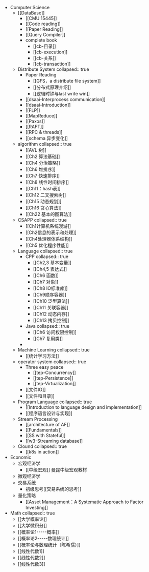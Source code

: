 - Computer Science
	- [[DataBase]]
		- [[CMU 15445]]
		- [[Code reading]]
		- [[Paper Reading]]
		- [[Query Compiler]]
		- complete book
			- [[cb-目录]]
			- [[cb-execution]]
			- [[cb-关系]]
			- [[cb-transaction]]
	- Distribute System
	  collapsed:: true
		- Paper Reading
			- [[GFS，a distribute file system]]
			- [[分布式原理介绍]]
			- [[逻辑时钟与last write win]]
		- [[dsaai-Interprocess communication]]
		- [[dsaai-Introduction]]
		- [[FLP]]
		- [[MapReduce]]
		- [[Paxos]]
		- [[RAFT]]
		- [[RPC & threads]]
		- [[schema 异步变化]]
	- algorithm
	  collapsed:: true
		- [[AVL 树]]
		- [[Ch2 算法基础]]
		- [[Ch4 分治策略]]
		- [[Ch6 堆排序]]
		- [[Ch7 快速排序]]
		- [[Ch8 线性时间排序]]
		- [[Ch11：hash表]]
		- [[Ch12 二叉搜索树]]
		- [[Ch15 动态规划]]
		- [[Ch16 贪心算法]]
		- [[Ch22 基本的图算法]]
	- CSAPP
	  collapsed:: true
		- [[Ch1计算机系统漫游]]
		- [[Ch2信息的表示和处理]]
		- [[Ch4处理器体系结构]]
		- [[Ch5 优化程序性能]]
	- Language
	  collapsed:: true
		- CPP
		  collapsed:: true
			- [[Ch2,3 基本变量]]
			- [[Ch4,5 表达式]]
			- [[Ch6 函数]]
			- [[Ch7 对象]]
			- [[Ch8 IO标准库]]
			- [[Ch9顺序容器]]
			- [[Ch10 泛型算法]]
			- [[Ch11 关联容器]]
			- [[Ch12 动态内存]]
			- [[Ch13 拷贝控制]]
		- Java
		  collapsed:: true
			- [[Ch6 访问权限控制]]
			- [[Ch7 复用类]]
		-
	- Machine Learning
	  collapsed:: true
		- [[统计学习方法]]
	- operator system
	  collapsed:: true
		- Three easy peace
			- [[tep-Concurrency]]
			- [[tep-Persistence]]
			- [[tep-Virtualization]]
		- [[文件IO]]
		- [[文件和目录]]
	- Program Language
	  collapsed:: true
		- [[Introduction to language design and implementation]]
		- [[程序语言设计与实现]]
	- Stream Processing
		- [[architecture of AF]]
		- [[Fundamentals]]
		- [[SS with Stateful]]
		- [[w3-Streaming database]]
	- Clound
	  collapsed:: true
		- [[k8s in action]]
- Economic
	- 宏观经济学
		- [[中级宏观]] 曼昆中级宏观教材
	- 微观经济学
	- 交易系统
		- 初级思考[[交易系统的思考]]
	- 量化策略
		- [[Asset Management：A Systematic Approach to Factor Investing]]
- Math
  collapsed:: true
	- [[大学概率论]]
	- [[大学微积分]]
	- [[概率论1-----概率]]
	- [[概率论2-----数理统计]]
	- [[概率论与数理统计（陈希孺）]]
	- [[线性代数1]]
	- [[线性代数2]]
	- [[线性代数3]]